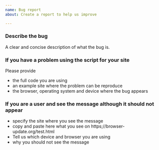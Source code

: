 ```yaml
---
name: Bug report
about: Create a report to help us improve

---
```


### Describe the bug
A clear and concise description of what the bug is.

### If you have a problem using the script for your site

Please provide 
* the full code you are using 
* an example site where the problem can be reproduce
* the browser, operating system and device where the bug appears

### If you are a user and see the message although it should not appear

* specify the site where you see the message
* copy and paste here what you see on https;//browser-update.org/test.html
* Tell us which device and browser you are using
* why you should not see the message
